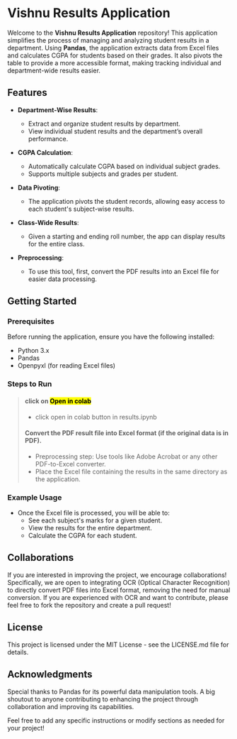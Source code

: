 # Vishnu Results Application

Welcome to the **Vishnu Results Application** repository! This application simplifies the process of managing and analyzing student results in a department. Using **Pandas**, the application extracts data from Excel files and calculates CGPA for students based on their grades. It also pivots the table to provide a more accessible format, making tracking individual and department-wide results easier.

## Features

- **Department-Wise Results**:
  - Extract and organize student results by department.
  - View individual student results and the department’s overall performance.

- **CGPA Calculation**:
  - Automatically calculate CGPA based on individual subject grades.
  - Supports multiple subjects and grades per student.

- **Data Pivoting**:
  - The application pivots the student records, allowing easy access to each student's subject-wise results.
  
- **Class-Wide Results**:
  - Given a starting and ending roll number, the app can display results for the entire class.

- **Preprocessing**:
  - To use this tool, first, convert the PDF results into an Excel file for easier data processing.

## Getting Started

### Prerequisites

Before running the application, ensure you have the following installed:
- Python 3.x
- Pandas
- Openpyxl (for reading Excel files)

### Steps to Run
> #### click on <mark> Open in colab </mark>
  > - click open in colab button in results.ipynb 
> #### Convert the PDF result file into Excel format (if the original data is in PDF).
 > - Preprocessing step: Use tools like Adobe Acrobat or any other PDF-to-Excel converter.
 > - Place the Excel file containing the results in the same directory as the application.


### Example Usage
- Once the Excel file is processed, you will be able to:
  - See each subject's marks for a given student.
  - View the results for the entire department.
  - Calculate the CGPA for each student.
## Collaborations
If you are interested in improving the project, we encourage collaborations! Specifically, we are open to integrating OCR (Optical Character Recognition) to directly convert PDF files into Excel format, removing the need for manual conversion. If you are experienced with OCR and want to contribute, please feel free to fork the repository and create a pull request!

## License
This project is licensed under the MIT License - see the LICENSE.md file for details.

## Acknowledgments
Special thanks to Pandas for its powerful data manipulation tools.
A big shoutout to anyone contributing to enhancing the project through collaboration and improving its capabilities.

Feel free to add any specific instructions or modify sections as needed for your project!








